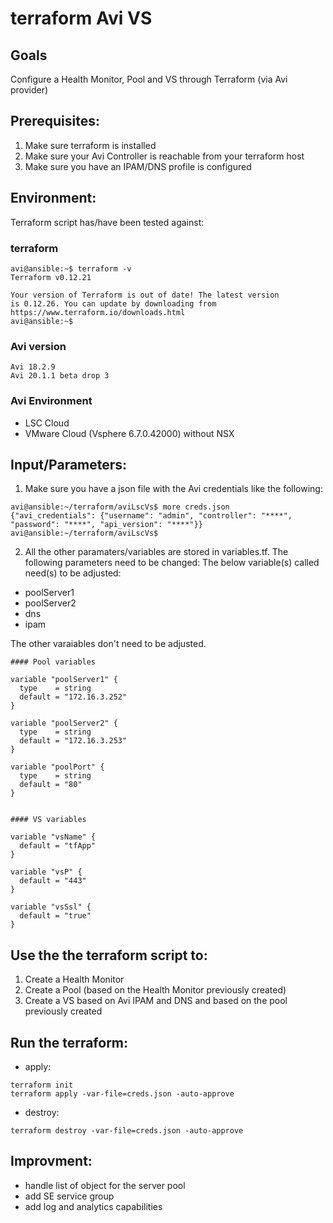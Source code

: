 # terraform Avi VS

## Goals
Configure a Health Monitor, Pool and VS through Terraform (via Avi provider)

## Prerequisites:
1. Make sure terraform is installed
2. Make sure your Avi Controller is reachable from your terraform host
3. Make sure you have an IPAM/DNS profile is configured

## Environment:

Terraform script has/have been tested against:

### terraform

```
avi@ansible:~$ terraform -v
Terraform v0.12.21

Your version of Terraform is out of date! The latest version
is 0.12.26. You can update by downloading from https://www.terraform.io/downloads.html
avi@ansible:~$
```

### Avi version

```
Avi 18.2.9
Avi 20.1.1 beta drop 3
```

### Avi Environment

- LSC Cloud
- VMware Cloud (Vsphere 6.7.0.42000) without NSX


## Input/Parameters:

1. Make sure you have a json file with the Avi credentials like the following:

```
avi@ansible:~/terraform/aviLscVs$ more creds.json
{"avi_credentials": {"username": "admin", "controller": "****", "password": "****", "api_version": "****"}}
avi@ansible:~/terraform/aviLscVs$
```

2. All the other paramaters/variables are stored in variables.tf. The following parameters need to be changed:
The below variable(s) called need(s) to be adjusted:
- poolServer1
- poolServer2
- dns
- ipam

The other varaiables don't need to be adjusted.

```
#### Pool variables

variable "poolServer1" {
  type    = string
  default = "172.16.3.252"
}

variable "poolServer2" {
  type    = string
  default = "172.16.3.253"
}

variable "poolPort" {
  type    = string
  default = "80"
}


#### VS variables

variable "vsName" {
  default = "tfApp"
}

variable "vsP" {
  default = "443"
}

variable "vsSsl" {
  default = "true"
}
```

## Use the the terraform script to:
1. Create a Health Monitor
2. Create a Pool (based on the Health Monitor previously created)
3. Create a VS based on Avi IPAM and DNS and based on the pool previously created

## Run the terraform:
- apply:
```
terraform init
terraform apply -var-file=creds.json -auto-approve
```
- destroy:
```
terraform destroy -var-file=creds.json -auto-approve
```

## Improvment:
- handle list of object for the server pool
- add SE service group
- add log and analytics capabilities
